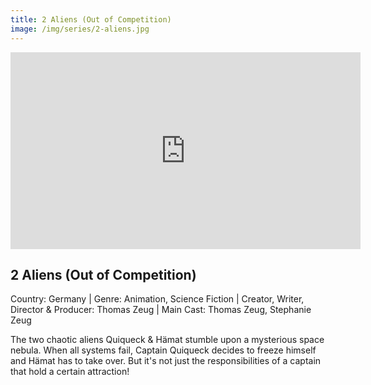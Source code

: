 ```yaml
---
title: 2 Aliens (Out of Competition)
image: /img/series/2-aliens.jpg
---
```

<iframe width="560" height="315" src="https://www.youtube.com/embed/ySU-jLk0PJU?si=Q9c12Ildb7J9acIP" frameborder="0" allow="accelerometer; autoplay; encrypted-media; gyroscope; picture-in-picture" allowfullscreen></iframe>

## 2 Aliens (Out of Competition)
Country: Germany | Genre: Animation, Science Fiction | Creator, Writer, Director & Producer: Thomas Zeug | Main Cast: Thomas Zeug, Stephanie Zeug

The two chaotic aliens Quiqueck & Hämat stumble upon a mysterious space nebula. When all systems fail, Captain Quiqueck decides to freeze himself and Hämat has to take over. But it's not just the responsibilities of a captain that hold a certain attraction!
